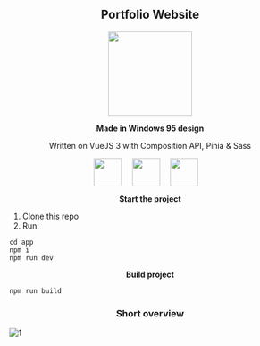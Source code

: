 <h2 align="center">Portfolio Website</h2>
<p align="center">
    <img width="150px" src="https://upload.wikimedia.org/wikipedia/commons/9/95/Vue.js_Logo_2.svg" />
</p>

<p align="center">
    <b>Made in Windows 95 design</b>
</p>
<p align="center">
    Written on VueJS 3 with Composition API, Pinia & Sass
</p>

<p align="center">
    <img align="center" style="margin-right: 15px" width="50px" src="https://upload.wikimedia.org/wikipedia/commons/9/95/Vue.js_Logo_2.svg" alt="" />
    <img align="center" style="margin-right: 15px" height="50px" src="https://pinia.vuejs.org/logo.svg" alt="" />
    <img align="center" style="margin-right: 15px" width="50px" src="https://upload.wikimedia.org/wikipedia/commons/thumb/9/96/Sass_Logo_Color.svg/1280px-Sass_Logo_Color.svg.png" />
</p>

<p align="center"><b>Start the project</b></p>

<ol>
    <li>Clone this repo</li>
    <li>Run:</li>
</ol>

    cd app
    npm i
    npm run dev

<p align="center"><b>Build project</b></p>

    npm run build


<h3 align="center">Short overview</h2>

![1](https://user-images.githubusercontent.com/51407990/190913755-ec9d76a9-6d6b-47e4-a09f-90ebddc968f1.png)
